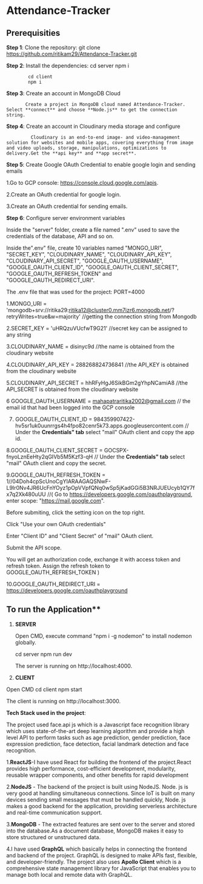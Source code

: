 # Attendance-Tracker

## Prerequisities

**Step 1**: Clone the repository: git clone https://github.com/ritikam29/Attendance-Tracker.git 

**Step 2**: Install the dependencies:
            cd server
            npm i
            
            cd client
            npm i
            
**Step 3**: Create an account in MongoDB Cloud
          
           Create a project in MongoDB cloud named Attendance-Tracker. Select **connect** and choose **Node.js** to get the connection string.
           
**Step 4**: Create an account in Cloudinary media storage and configure 

             Cloudinary is an end-to-end image- and video-management solution for websites and mobile apps, covering everything from image and video uploads, storage, manipulations, optimizations to delivery.Get the **api key** and **app secret**.
             
**Step 5**: Create Google OAuth Credential to enable google login and sending emails

  1.Go to GCP console: https://console.cloud.google.com/apis.
  
  2.Create an OAuth credential for google login.
  
  3.Create an OAuth credential for sending emails.
 
**Step 6**: Configure server environment variables

Inside the "server" folder, create a file named ".env" used to save the credentials of the database, API and so on.

Inside the".env" file, create 10 variables named "MONGO_URI", "SECRET_KEY", "CLOUDINARY_NAME", "CLOUDINARY_API_KEY", "CLOUDINARY_API_SECRET", "GOOGLE_OAUTH_USERNAME",
"GOOGLE_OAUTH_CLIENT_ID", "GOOGLE_OAUTH_CLIENT_SECRET", "GOOGLE_OAUTH_REFRESH_TOKEN" and "GOOGLE_OAUTH_REDIRECT_URI".

The .env file that was used for the project:
 PORT=4000
 
1.MONGO_URI = 'mongodb+srv://ritika29:ritika12@cluster0.mm7izr6.mongodb.net/?retryWrites=true&w=majority' //getting the connection string from Mongodb
 
2.SECRET_KEY = 'uHRQzuVUcfwT9G21' //secret key can be assigned to any string
 
3.CLOUDINARY_NAME = disinyc9d     //the name is obtained from the cloudinary website
 
4.CLOUDINARY_API_KEY = 288268824736841 //the API_KEY is obtained from the cloudinary website
 
5.CLOUDINARY_API_SECRET = hhRFyHgJ6SikBGm2gYhpNCamiA8 //the API_SECRET is obtained from the cloudinary website
  
6 GOOGLE_OAUTH_USERNAME = mahapatraritika2002@gmail.com // the email id that had been logged into the GCP console
 
7. GOOGLE_OAUTH_CLIENT_ID = 984359907422-hv5sr1uk0uunrrgs4h4fpo82cenr5k73.apps.googleusercontent.com // Under the **Credentials" tab** select "mail" OAuth client and copy the app id.
 
8.GOOGLE_OAUTH_CLIENT_SECRET = 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 // Under the **Credentials" tab** select "mail" OAuth client and copy the secret.
 
9.GOOGLE_OAUTH_REFRESH_TOKEN = 1//04Doh4cpScUnoCgYIARAAGAQSNwF-L9Ir0Nv4JR6UcFnYOyz1pOpVVpfQNq0wSp5jKadGGi5B3NRJUEUcyb1QY7fx7q2Xk480uUU //( 
Go to https://developers.google.com/oauthplayground, enter scope: "https://mail.google.com".

Before submiting, click the setting icon on the top right.

Click "Use your own OAuth credentials"

Enter "Client ID" and "Client Secret" of "mail" OAuth client.

Submit the API scope.

You will get an authorization code, exchange it with access token and refresh token.
Assign the refresh token to GOOGLE_OAUTH_REFRESH_TOKEN )

10.GOOGLE_OAUTH_REDIRECT_URI = https://developers.google.com/oauthplayground

## To run the Application**

1. **SERVER**

   Open CMD, execute command "npm i -g nodemon" to install nodemon globally.
   
   cd server
   npm run dev
   
   The server is running on http://localhost:4000.
   
3. **CLIENT**

 Open CMD 
 cd client
 npm start 
 
The client is running on http://localhost:3000.


            


**Tech Stack used in the project**:

The project used face.api js which is a Javascript face recognition library which uses state-of-the-art deep learning algorithm and provide a high level API to perform tasks such as age prediction, gender prediction, face expression prediction, face detection, facial landmark detection and face recognition.

1.**ReactJS**-I have used React for building the frontend of the project.React provides high performance, cost-efficient development, modularity, reusable wrapper components, and other benefits for rapid development

2.**NodeJS** - The backend of the project is built using NodeJS. Node. js is very good at handling simultaneous connections. Since IoT is built on many devices sending small messages that must be handled quickly, Node. js makes a good backend for the application, providing serverless architecture and real-time communication support.

3.**MongoDB** - The extracted features are sent over to the server and stored into the database.As a document database, MongoDB makes it easy to store structured or unstructured data.

4.I have used **GraphQL** which basically helps in connecting the frontend and backend of the project. GraphQL is designed to make APIs fast, flexible, and developer-friendly. The project also uses **Apollo Client** which is a comprehensive state management library for JavaScript that enables you to manage both local and remote data with GraphQL.

